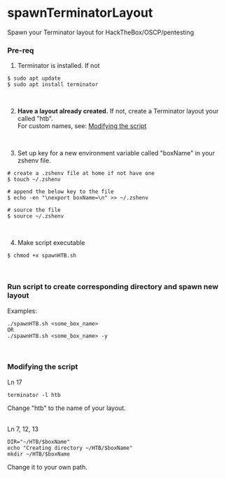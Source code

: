 # spawnTerminatorLayout
Spawn your Terminator layout for HackTheBox/OSCP/pentesting

### Pre-req
1) Terminator is installed. If not <br>
```
$ sudo apt update
$ sudo apt install terminator
```
<br>

2) **Have a layout already created.** If not, create a Terminator layout your called "htb". <br>
For custom names, see: [Modifying the script](#modifying-the-script)
<br>

3) Set up key for a new environment variable called "boxName" in your zshenv file.

```
# create a .zshenv file at home if not have one
$ touch ~/.zshenv

# append the below key to the file
$ echo -en "\nexport boxName=\n" >> ~/.zshenv

# source the file
$ source ~/.zshenv
```
<br>

4) Make script executable
```
$ chmod +x spawnHTB.sh
```
<br>


### Run script to create corresponding directory and spawn new layout
Examples: 
```
./spawnHTB.sh <some_box_name> 
OR
./spawnHTB.sh <some_box_name> -y
```
<br>

### Modifying the script
Ln 17
```
terminator -l htb
```
Change "htb" to the name of your layout. <br>
<br>

Ln 7, 12, 13
```
DIR="~/HTB/$boxName"
echo "Creating directory ~/HTB/$boxName"
mkdir ~/HTB/$boxName
```
Change it to your own path.

